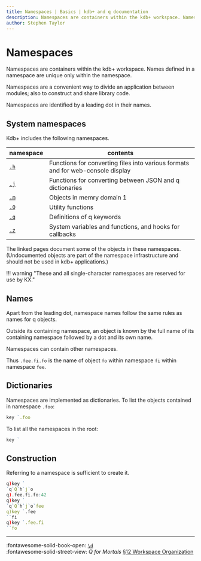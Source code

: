 ```yaml
---
title: Namespaces | Basics | kdb+ and q documentation
description: Namespaces are containers within the kdb+ workspace. Namespaces are a convenient way to divide an application between modules.
author: Stephen Taylor
---
```

# Namespaces





Namespaces are containers within the kdb+ workspace.
Names defined in a namespace are unique only within the namespace.

Namespaces are a convenient way to divide an application between modules; also to construct and share library code.

Namespaces are identified by a leading dot in their names.


## System namespaces

Kdb+ includes the following namespaces.

namespace       | contents
----------------|------------------------------------------------
[`.h`](../ref/doth.md) | Functions for converting files into various formats and for web-console display
[`.j`](../ref/dotj.md) | Functions for converting between JSON and q dictionaries
[`.m`](../ref/dotm.md) | Objects in memry domain 1
[`.Q`](../ref/dotq.md) | Utility functions
[`.q`](../ref/dotq.md) | Definitions of q keywords
[`.z`](../ref/dotz.md) | System variables and functions, and hooks for callbacks

The linked pages document some of the objects in these namespaces. 
(Undocumented objects are part of the namespace infrastructure and should not be used in kdb+ applications.) 

!!! warning "These and all single-character namespaces are reserved for use by KX."


## Names

Apart from the leading dot, namespace names follow the same rules as names for q objects.

Outside its containing namespace, an object is known by the full name of its containing namespace followed by a dot and its own name. 

Namespaces can contain other namespaces.

Thus `.fee.fi.fo`  is the name of object `fo` within namespace `fi` within namespace `fee`. 


## Dictionaries

Namespaces are implemented as dictionaries. 
To list the objects contained in namespace `.foo`:

```q
key `.foo
```

To list all the namespaces in the root:

```q
key `
```


## Construction

Referring to a namespace is sufficient to create it.

```q
q)key `
`q`Q`h`j`o
q).fee.fi.fo:42
q)key `
`q`Q`h`j`o`fee
q)key `.fee
``fi
q)key `.fee.fi
``fo
```

----
:fontawesome-solid-book-open:
[`\d`](syscmds.md#d-directory)
<br>
:fontawesome-solid-street-view:
_Q for Mortals_
[§12 Workspace Organization](/q4m3/12_Workspace_Organization/)